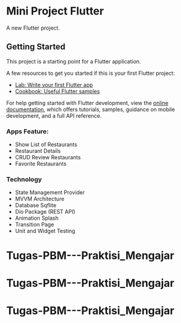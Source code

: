 # Mini Project Flutter

A new Flutter project.

## Getting Started

This project is a starting point for a Flutter application.

A few resources to get you started if this is your first Flutter project:

- [Lab: Write your first Flutter app](https://docs.flutter.dev/get-started/codelab)
- [Cookbook: Useful Flutter samples](https://docs.flutter.dev/cookbook)

For help getting started with Flutter development, view the
[online documentation](https://docs.flutter.dev/), which offers tutorials,
samples, guidance on mobile development, and a full API reference.

### Apps Feature:

- Show List of Restaurants
- Restaurant Details
- CRUD Review Restaurants
- Favorite Restaurants


### Technology

- State Management Provider
- MVVM Architecture
- Database Sqflite
- Dio Package (REST API)
- Animation Splash
- Transition Page
- Unit and Widget Testing
# Tugas-PBM---Praktisi_Mengajar
# Tugas-PBM---Praktisi_Mengajar
# Tugas-PBM---Praktisi_Mengajar
